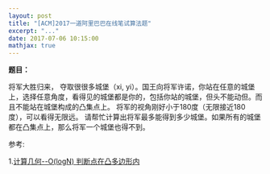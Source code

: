 ```yaml
---
layout: post
title: "[ACM]2017一道阿里巴巴在线笔试算法题"
excerpt: "..."
date: 2017-07-06 10:15:00
mathjax: true
---
```


**题目：**

将军大胜归来， 夺取很很多城堡（xi, yi）。国王向将军许诺，你站在任意的城堡上，选择任意角度，看得见的城堡都是你的，包括你站的城堡，但头不能动但。而且不能站在城堡构成的凸集点上。 将军的视角刚好小于180度（无限接近180度），可以看得无限远。 请帮忙计算出将军最多能得到多少城堡。如果所有的城堡都在凸集点上，那么将军一个城堡也得不到。



参考:

1.[计算几何--O(logN) 判断点在凸多边形内](http://www.cnblogs.com/lxglbk/archive/2012/08/17/2644805.html)













